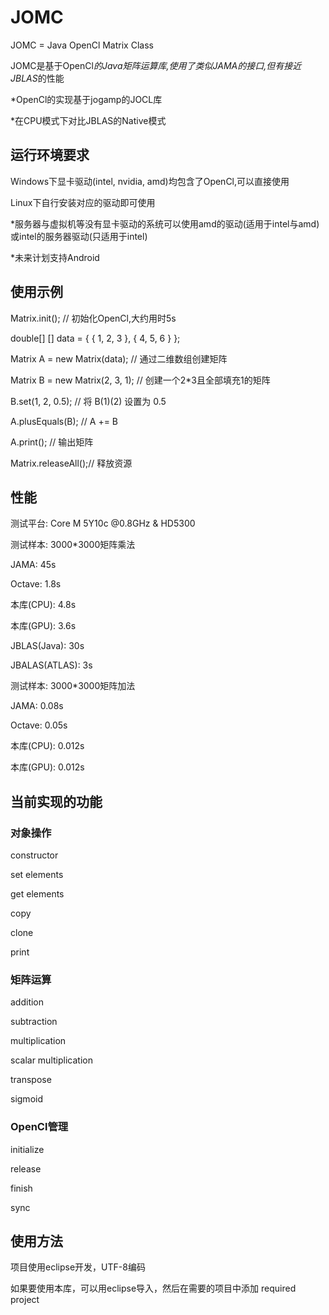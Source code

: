 
# JOMC
JOMC = Java OpenCl Matrix Class

JOMC是基于OpenCl*的Java矩阵运算库,使用了类似JAMA的接口,但有接近JBLAS*的性能

*OpenCl的实现基于jogamp的JOCL库

*在CPU模式下对比JBLAS的Native模式

## 运行环境要求
Windows下显卡驱动(intel, nvidia, amd)均包含了OpenCl,可以直接使用

Linux下自行安装对应的驱动即可使用

*服务器与虚拟机等没有显卡驱动的系统可以使用amd的驱动(适用于intel与amd)或intel的服务器驱动(只适用于intel)

*未来计划支持Android

## 使用示例

Matrix.init(); // 初始化OpenCl,大约用时5s

double[]
[] data = { { 1, 2, 3 }, { 4, 5, 6 } };

Matrix A = new Matrix(data); // 通过二维数组创建矩阵

Matrix B = new Matrix(2, 3, 1); // 创建一个2*3且全部填充1的矩阵

B.set(1, 2, 0.5); // 将 B(1)(2) 设置为 0.5

A.plusEquals(B); // A += B

A.print(); // 输出矩阵

Matrix.releaseAll();// 释放资源


## 性能
测试平台: Core M 5Y10c @0.8GHz & HD5300

测试样本: 3000*3000矩阵乘法

JAMA: 45s

Octave: 1.8s

本库(CPU): 4.8s

本库(GPU): 3.6s

JBLAS(Java): 30s

JBALAS(ATLAS): 3s

测试样本: 3000*3000矩阵加法

JAMA: 0.08s

Octave: 0.05s

本库(CPU): 0.012s

本库(GPU): 0.012s

## 当前实现的功能
### 对象操作
constructor

set elements

get elements

copy

clone

print

 
### 矩阵运算
addition

subtraction

multiplication

scalar multiplication 

transpose

sigmoid

 
### OpenCl管理
initialize

release

finish

sync
 
	
## 使用方法
项目使用eclipse开发，UTF-8编码

如果要使用本库，可以用eclipse导入，然后在需要的项目中添加 required project
